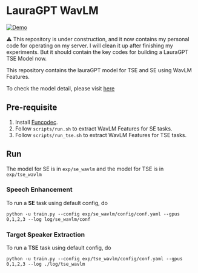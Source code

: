 # LauraGPT WavLM

[![Demo](https://img.shields.io/badge/Demo-green?&logo=youtube)](https://beilong-tang.github.io/LauraGPT_WavLM_TSE.demo/)

:warning: This repository is under construction, and it now contains my personal code for operating on my server. I will clean it up after finishing my experiments. But it should contain the key codes for building a LauraGPT TSE Model now.

This repository contains the lauraGPT model for TSE and SE using WavLM Features. 

To check the model detail, please visit [here](https://beilong-tang.github.io/LauraGPT_WavLM_TSE.demo/)

## Pre-requisite
1. Install [Funcodec](https://github.com/modelscope/FunCodec).
2. Follow `scripts/run.sh` to extract WavLM Features for SE tasks.
3. Follow `scripts/run_tse.sh` to extract WavLM Features for TSE tasks.

## Run

The model for SE is in `exp/se_wavlm` and the model for TSE is in `exp/tse_wavlm` 

### Speech Enhancement
To run a __SE__ task using default config, do

```shell
python -u train.py --config exp/se_wavlm/config/conf.yaml --gpus 0,1,2,3 --log log/se_wavlm/conf
```

### Target Speaker Extraction
To run a __TSE__ task using default config, do

```shell
python -u train.py --config exp/tse_wavlm/config/conf.yaml --gpus 0,1,2,3 --log ./log/tse_wavlm
```

